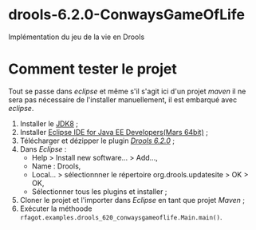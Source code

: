 # drools-6.2.0-ConwaysGameOfLife
Implémentation du jeu de la vie en Drools

# Comment tester le projet
Tout se passe dans *eclipse* et même s'il s'agit ici d'un projet *maven* il ne sera pas nécessaire de l'installer manuellement, il est embarqué avec *eclipse*.

1. Installer le [JDK8](http://www.oracle.com/technetwork/java/javase/downloads/jdk8-downloads-2133151.html) ;
2. Installer [Eclipse IDE for Java EE Developers(Mars 64bit)](http://www.eclipse.org/downloads/download.php?file=/technology/epp/downloads/release/mars/R/eclipse-jee-mars-R-win32-x86_64.zip) ;
3. Télécharger et dézipper le plugin [*Drools 6.2.0*](http://download.jboss.org/drools/release/6.2.0.Final/droolsjbpm-tools-distribution-6.2.0.Final.zip) ;
4. Dans *Eclipse* : 
    - Help > Install new software... > Add...,
    - Name : Drools,
    - Local... > sélectionnner le répertoire org.drools.updatesite > OK > OK,
    - Sélectionner tous les plugins et installer ;
5. Cloner le projet et l'importer dans *Eclipse* en tant que projet *Maven* ;
6. Exécuter la méthoode `rfagot.examples.drools_620_conwaysgameoflife.Main.main()`.
